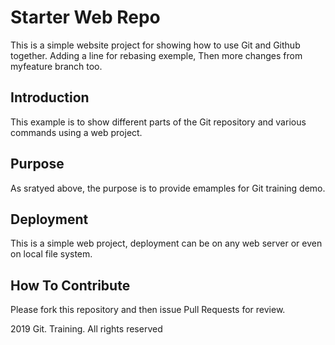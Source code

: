 # Starter Web Repo

This is a simple website project for showing how to use Git and Github together.
Adding a line for rebasing exemple, Then more changes from myfeature branch too.

## Introduction

This example is to show different parts of the Git repository and various commands using a web project.

## Purpose

As sratyed above, the purpose is to provide emamples for Git training demo.

## Deployment

This is a simple web project, deployment can be on any web server or even on local file system.
## How To Contribute

Please fork this repository and then issue Pull Requests for review.

2019 Git. Training. All rights reserved